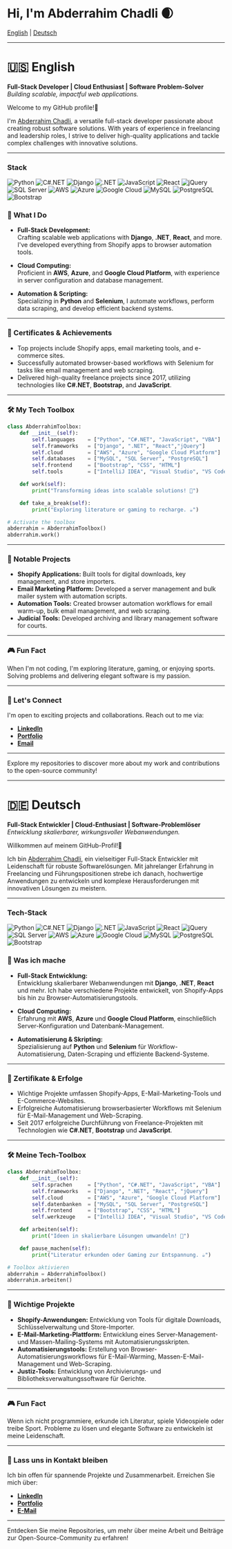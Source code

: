 # Hi, I'm Abderrahim Chadli 🌒 
[English](#english) | [Deutsch](#deutsch)

---

<a name="english"></a>
# 🇺🇸 English

**Full-Stack Developer | Cloud Enthusiast | Software Problem-Solver**  
_Building scalable, impactful web applications._

Welcome to my GitHub profile!👻

I'm [Abderrahim Chadli](https://abderrahimchadli.github.io/), a versatile full-stack developer passionate about creating robust software solutions. With years of experience in freelancing and leadership roles, I strive to deliver high-quality applications and tackle complex challenges with innovative solutions.

---
### Stack

![Python](https://img.shields.io/badge/Python-3776AB?style=for-the-badge&logo=python&logoColor=white)
![C#.NET](https://img.shields.io/badge/C%23-512BD4?style=for-the-badge&logo=dotnet&logoColor=white)
![Django](https://img.shields.io/badge/Django-092E20?style=for-the-badge&logo=django&logoColor=white)
![.NET](https://img.shields.io/badge/.NET-512BD4?style=for-the-badge&logo=dotnet&logoColor=white)
![JavaScript](https://img.shields.io/badge/JavaScript-F7DF1E?style=for-the-badge&logo=javascript&logoColor=black)
![React](https://img.shields.io/badge/React-61DAFB?style=for-the-badge&logo=react&logoColor=black)
![jQuery](https://img.shields.io/badge/jQuery-0769AD?style=for-the-badge&logo=jquery&logoColor=white)
![SQL Server](https://img.shields.io/badge/SQL%20Server-CC2927?style=for-the-badge&logo=microsoft-sql-server&logoColor=white)
![AWS](https://img.shields.io/badge/AWS-232F3E?style=for-the-badge&logo=amazon-aws&logoColor=white)
![Azure](https://img.shields.io/badge/Azure-0078D4?style=for-the-badge&logo=microsoft-azure&logoColor=white)
![Google Cloud](https://img.shields.io/badge/Google%20Cloud-4285F4?style=for-the-badge&logo=google-cloud&logoColor=white)
![MySQL](https://img.shields.io/badge/MySQL-4479A1?style=for-the-badge&logo=mysql&logoColor=white)
![PostgreSQL](https://img.shields.io/badge/PostgreSQL-336791?style=for-the-badge&logo=postgresql&logoColor=white)
![Bootstrap](https://img.shields.io/badge/Bootstrap-7952B3?style=for-the-badge&logo=bootstrap&logoColor=white)


### 🚀 What I Do

- **Full-Stack Development:**  
  Crafting scalable web applications with **Django**, **.NET**, **React**, and more. I've developed everything from Shopify apps to browser automation tools.

- **Cloud Computing:**  
  Proficient in **AWS**, **Azure**, and **Google Cloud Platform**, with experience in server configuration and database management.

- **Automation & Scripting:**  
  Specializing in **Python** and **Selenium**, I automate workflows, perform data scraping, and develop efficient backend systems.

---

### 🖖 Certificates & Achievements

- Top projects include Shopify apps, email marketing tools, and e-commerce sites.
- Successfully automated browser-based workflows with Selenium for tasks like email management and web scraping.
- Delivered high-quality freelance projects since 2017, utilizing technologies like **C#.NET**, **Bootstrap**, and **JavaScript**.

---

### 🛠️ My Tech Toolbox

```python
class AbderrahimToolbox:
    def __init__(self):
        self.languages    = ["Python", "C#.NET", "JavaScript", "VBA"]
        self.frameworks   = ["Django", ".NET", "React","jQuery"]
        self.cloud        = ["AWS", "Azure", "Google Cloud Platform"]
        self.databases    = ["MySQL", "SQL Server", "PostgreSQL"]
        self.frontend     = ["Bootstrap", "CSS", "HTML"]
        self.tools        = ["IntelliJ IDEA", "Visual Studio", "VS Code"]

    def work(self):
        print("Transforming ideas into scalable solutions! 🚀")

    def take_a_break(self):
        print("Exploring literature or gaming to recharge. ☕")

# Activate the toolbox
abderrahim = AbderrahimToolbox()
abderrahim.work()
```

---

### 🎨 Notable Projects

- **Shopify Applications:** Built tools for digital downloads, key management, and store importers.
- **Email Marketing Platform:** Developed a server management and bulk mailer system with automation scripts.
- **Automation Tools:** Created browser automation workflows for email warm-up, bulk email management, and web scraping.
- **Judicial Tools:** Developed archiving and library management software for courts.

---

### 🎮 Fun Fact

When I'm not coding, I'm exploring literature, gaming, or enjoying sports. Solving problems and delivering elegant software is my passion.

---

### 📨 Let's Connect

I'm open to exciting projects and collaborations. Reach out to me via:

- **[LinkedIn](https://www.linkedin.com/in/abderrahimchadli/)**
- **[Portfolio](https://abderrahimchadli.github.io/)**
- **[Email](mailto:egaokira@gmail.com)**

---

Explore my repositories to discover more about my work and contributions to the open-source community!

---

<a name="deutsch"></a>
# 🇩🇪 Deutsch

**Full-Stack Entwickler | Cloud-Enthusiast | Software-Problemlöser**  
_Entwicklung skalierbarer, wirkungsvoller Webanwendungen._

Willkommen auf meinem GitHub-Profil!👻

Ich bin [Abderrahim Chadli](https://abderrahimchadli.github.io/), ein vielseitiger Full-Stack Entwickler mit Leidenschaft für robuste Softwarelösungen. Mit jahrelanger Erfahrung in Freelancing und Führungspositionen strebe ich danach, hochwertige Anwendungen zu entwickeln und komplexe Herausforderungen mit innovativen Lösungen zu meistern.

---
### Tech-Stack

![Python](https://img.shields.io/badge/Python-3776AB?style=for-the-badge&logo=python&logoColor=white)
![C#.NET](https://img.shields.io/badge/C%23-512BD4?style=for-the-badge&logo=dotnet&logoColor=white)
![Django](https://img.shields.io/badge/Django-092E20?style=for-the-badge&logo=django&logoColor=white)
![.NET](https://img.shields.io/badge/.NET-512BD4?style=for-the-badge&logo=dotnet&logoColor=white)
![JavaScript](https://img.shields.io/badge/JavaScript-F7DF1E?style=for-the-badge&logo=javascript&logoColor=black)
![React](https://img.shields.io/badge/React-61DAFB?style=for-the-badge&logo=react&logoColor=black)
![jQuery](https://img.shields.io/badge/jQuery-0769AD?style=for-the-badge&logo=jquery&logoColor=white)
![SQL Server](https://img.shields.io/badge/SQL%20Server-CC2927?style=for-the-badge&logo=microsoft-sql-server&logoColor=white)
![AWS](https://img.shields.io/badge/AWS-232F3E?style=for-the-badge&logo=amazon-aws&logoColor=white)
![Azure](https://img.shields.io/badge/Azure-0078D4?style=for-the-badge&logo=microsoft-azure&logoColor=white)
![Google Cloud](https://img.shields.io/badge/Google%20Cloud-4285F4?style=for-the-badge&logo=google-cloud&logoColor=white)
![MySQL](https://img.shields.io/badge/MySQL-4479A1?style=for-the-badge&logo=mysql&logoColor=white)
![PostgreSQL](https://img.shields.io/badge/PostgreSQL-336791?style=for-the-badge&logo=postgresql&logoColor=white)
![Bootstrap](https://img.shields.io/badge/Bootstrap-7952B3?style=for-the-badge&logo=bootstrap&logoColor=white)


### 🚀 Was ich mache

- **Full-Stack Entwicklung:**  
  Entwicklung skalierbarer Webanwendungen mit **Django**, **.NET**, **React** und mehr. Ich habe verschiedene Projekte entwickelt, von Shopify-Apps bis hin zu Browser-Automatisierungstools.

- **Cloud Computing:**  
  Erfahrung mit **AWS**, **Azure** und **Google Cloud Platform**, einschließlich Server-Konfiguration und Datenbank-Management.

- **Automatisierung & Skripting:**  
  Spezialisierung auf **Python** und **Selenium** für Workflow-Automatisierung, Daten-Scraping und effiziente Backend-Systeme.

---

### 🖖 Zertifikate & Erfolge

- Wichtige Projekte umfassen Shopify-Apps, E-Mail-Marketing-Tools und E-Commerce-Websites.
- Erfolgreiche Automatisierung browserbasierter Workflows mit Selenium für E-Mail-Management und Web-Scraping.
- Seit 2017 erfolgreiche Durchführung von Freelance-Projekten mit Technologien wie **C#.NET**, **Bootstrap** und **JavaScript**.

---

### 🛠️ Meine Tech-Toolbox

```python
class AbderrahimToolbox:
    def __init__(self):
        self.sprachen     = ["Python", "C#.NET", "JavaScript", "VBA"]
        self.frameworks   = ["Django", ".NET", "React", "jQuery"]
        self.cloud        = ["AWS", "Azure", "Google Cloud Platform"]
        self.datenbanken  = ["MySQL", "SQL Server", "PostgreSQL"]
        self.frontend     = ["Bootstrap", "CSS", "HTML"]
        self.werkzeuge    = ["IntelliJ IDEA", "Visual Studio", "VS Code"]

    def arbeiten(self):
        print("Ideen in skalierbare Lösungen umwandeln! 🚀")

    def pause_machen(self):
        print("Literatur erkunden oder Gaming zur Entspannung. ☕")

# Toolbox aktivieren
abderrahim = AbderrahimToolbox()
abderrahim.arbeiten()
```

---

### 🎨 Wichtige Projekte

- **Shopify-Anwendungen:** Entwicklung von Tools für digitale Downloads, Schlüsselverwaltung und Store-Importer.
- **E-Mail-Marketing-Plattform:** Entwicklung eines Server-Management- und Massen-Mailing-Systems mit Automatisierungsskripten.
- **Automatisierungstools:** Erstellung von Browser-Automatisierungsworkflows für E-Mail-Warming, Massen-E-Mail-Management und Web-Scraping.
- **Justiz-Tools:** Entwicklung von Archivierungs- und Bibliotheksverwaltungssoftware für Gerichte.

---

### 🎮 Fun Fact

Wenn ich nicht programmiere, erkunde ich Literatur, spiele Videospiele oder treibe Sport. Probleme zu lösen und elegante Software zu entwickeln ist meine Leidenschaft.

---

### 📨 Lass uns in Kontakt bleiben

Ich bin offen für spannende Projekte und Zusammenarbeit. Erreichen Sie mich über:

- **[LinkedIn](https://www.linkedin.com/in/abderrahimchadli/)**
- **[Portfolio](https://abderrahimchadli.github.io/)**
- **[E-Mail](mailto:egaokira@gmail.com)**

---

Entdecken Sie meine Repositories, um mehr über meine Arbeit und Beiträge zur Open-Source-Community zu erfahren!
